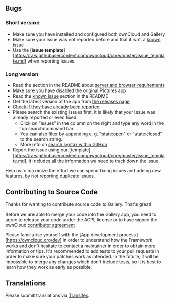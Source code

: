 ## Bugs 

### Short version

* Make sure you have installed and configured both ownCloud and Gallery
* Make sure your issue was not reported before and that it isn't a [known issue](https://github.com/owncloud/galleryplus/blob/master/README.md#known-issues)
* Use the [**issue template**][https://raw.githubusercontent.com/owncloud/core/master/issue_template.md] when reporting issues.

### Long version

* Read the section in the README about [server and browser requirements](https://github.com/owncloud/galleryplus/blob/master/README.md#requirements)
* Make sure you have disabled the original Pictures app
* Read the [known issue](https://github.com/owncloud/galleryplus/blob/master/README.md#known-issues) section in the README
* Get the latest version of the app from [the releases page](https://github.com/owncloud/galleryplus/releases)
* [Check if they have already been reported](https://github.com/owncloud/galleryplus/issues)
* Please search the existing issues first, it is likely that your issue was already reported or even fixed.
  - Click on "issues" in the column on the right and type any word in the top search/command bar.
  - You can also filter by appending e. g. "state:open" or "state:closed" to the search string.
  - More info on [search syntax within GitHub](https://help.github.com/articles/searching-issues)
* Report the issue using our [template][https://raw.githubusercontent.com/owncloud/core/master/issue_template.md], it includes all the information we need to track down the issue.

Help us to maximize the effort we can spend fixing issues and adding new features, by not reporting duplicate issues.

## Contributing to Source Code

Thanks for wanting to contribute source code to Gallery. That's great!

Before we are able to merge your code into the Gallery app, you need to agree to release your code under the AGPL license or to have signed the ownCloud [contributor agreement](https://owncloud.org/about/contributor-agreement/)

Please familiarise yourself with the [App development process][https://owncloud.org/dev] in order to understand how the Framework works and don't hesitate to contact a maintainer in order to obtain more information or tips.
It's recommended to add tests to your pull requests in order to make sure your patches work as intended. In the future, it will be impossible to merge any changes which don't include tests, so it is best to learn how they work as early as possible.

## Translations
Please submit translations via [Transifex][transifex].

[transifex]: https://www.transifex.com/projects/p/owncloud/
